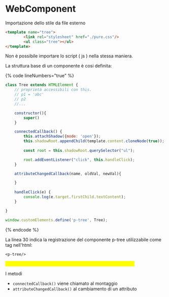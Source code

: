# WebComponent

Importazione dello stile da file esterno

```html
<template name="tree">
        <link rel="stylesheet" href="./pure.css"/>
        <ul class="tree"></ul>
</template>
```

Non è possibile importare lo script ( js ) nella stessa maniera.

La struttura base di un componente è cosi definita:

{% code lineNumbers="true" %}
```javascript
class Tree extends HTMLElement {
    // proprietà accessibili con this.
    // p1 = 'abc'
    // p2
    //...

    constructor(){
        super()
    }

    connectedCallback() {
        this.attachShadow({mode: 'open'});
        this.shadowRoot.appendChild(template.content.cloneNode(true));
        
        const root = this.shadowRoot.querySelector("ul");

        root.addEventListener("click", this.handleClick);
    }

    attributeChangedCallback(name, oldVal, newVal){

    }
    
    handleClick(e) {
        console.log(e.target.firstChild.textContent);
    }

}

window.customElements.define('p-tree', Tree);
```
{% endcode %}

La linea 30 indica la registrazione del componente p-tree utilizzabile come tag nell'html:

`<p-tree/>`

<mark style="color:yellow;">Nota: deve essere strutturato '\*-nome' altrimenti da problemi.</mark>

I metodi&#x20;

* `connectedCallback()` viene chiamato al montaggio
* `attributeChangedCallback()` al cambiamento di un attributo

